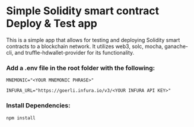 # Simple Solidity smart contract Deploy & Test app
This is a simple app that allows for testing and deploying Solidity smart contracts to a blockchain network. It utilizes web3, solc, mocha, ganache-cli, and truffle-hdwallet-provider for its functionality.

### Add a .env file in the root folder with the following:

`MNEMONIC="<YOUR MNEMONIC PHRASE>"`

`INFURA_URL="https://goerli.infura.io/v3/<YOUR INFURA API KEY>"`


### Install Dependencies:

`npm install`

